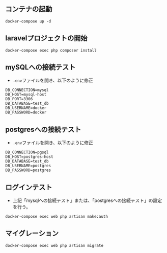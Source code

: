 ## コンテナの起動
```
docker-compose up -d
```

## laravelプロジェクトの開始
```
docker-compose exec php composer install
```

## mySQLへの接続テスト
- `.env`ファイルを開き、以下のように修正
```
DB_CONNECTION=mysql
DB_HOST=mysql-host
DB_PORT=3306
DB_DATABASE=test_db
DB_USERNAME=docker
DB_PASSWORD=docker
```

## postgresへの接続テスト
- `.env`ファイルを開き、以下のように修正
```
DB_CONNECTION=pgsql
DB_HOST=postgres-host
DB_DATABASE=test_db
DB_USERNAME=postgres
DB_PASSWORD=postgres
```

## ログインテスト
- 上記「mysqlへの接続テスト」または、「postgresへの接続テスト」の設定を行う。
```
docker-compose exec web php artisan make:auth
```

## マイグレーション
```
docker-compose exec web php artisan migrate
```
